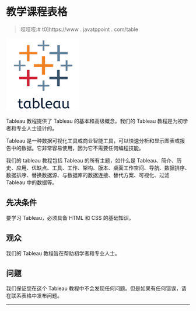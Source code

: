 # 教学课程表格

> 哎哎哎:# t0]https://www . javatppoint . com/table

![Tableau](img/303061ffa9c4855c82f53cc7b4bddbaf.png)

Tableau 教程提供了 Tableau 的基本和高级概念。我们的 Tableau 教程是为初学者和专业人士设计的。

Tableau 是一种数据可视化工具或商业智能工具，可以快速分析和显示图表或报告中的数据。它非常容易使用，因为它不需要任何编程技能。

我们的 tableau 教程包括 Tableau 的所有主题，如什么是 Tableau、简介、历史、应用、优缺点、工具、工作、架构、版本、桌面工作空间、导航、数据排序、数据排序、替换数据源、与数据库的数据连接、替代方案、可视化、过滤 Tableau 中的数据等。

## 先决条件

要学习 Tableau，必须具备 HTML 和 CSS 的基础知识。

## 观众

我们的 Tableau 教程旨在帮助初学者和专业人士。

## 问题

我们保证您在这个 Tableau 教程中不会发现任何问题。但是如果有任何错误，请在联系表格中发布问题。

* * *